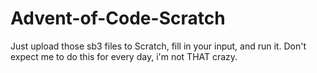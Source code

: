 # Advent-of-Code-Scratch
Just upload those sb3 files to Scratch, fill in your input, and run it. 
Don't expect me to do this for every day, i'm not THAT crazy. 

